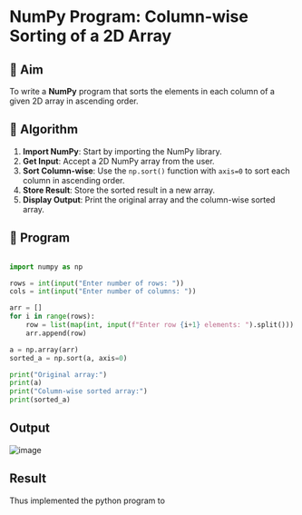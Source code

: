 # NumPy Program: Column-wise Sorting of a 2D Array

## 🎯 Aim
To write a **NumPy** program that sorts the elements in each column of a given 2D array in ascending order.

## 🧠 Algorithm

1. **Import NumPy**: Start by importing the NumPy library.
2. **Get Input**: Accept a 2D NumPy array from the user.
3. **Sort Column-wise**: Use the `np.sort()` function with `axis=0` to sort each column in ascending order.
4. **Store Result**: Store the sorted result in a new array.
5. **Display Output**: Print the original array and the column-wise sorted array.

## 🧾 Program

```python

import numpy as np

rows = int(input("Enter number of rows: "))
cols = int(input("Enter number of columns: "))

arr = []
for i in range(rows):
    row = list(map(int, input(f"Enter row {i+1} elements: ").split()))
    arr.append(row)

a = np.array(arr)
sorted_a = np.sort(a, axis=0)

print("Original array:")
print(a)
print("Column-wise sorted array:")
print(sorted_a)

```

## Output

![image](https://github.com/user-attachments/assets/54d48099-95e1-4ba2-9a23-2fb2c812157a)

## Result

Thus implemented the python program to
